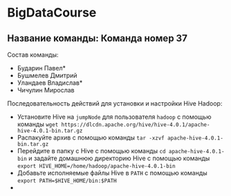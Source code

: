 # BigDataCourse

## Название команды: Команда номер 37

Состав команды:
* Бударин Павел*
* Бушмелев Дмитрий
* Уландаев Владислав*
* Чичулин Мирослав

Последовательность действий для установки и настройки Hive Hadoop:
* Установите Hive на `jumpNode` для пользователя `hadoop` с помощью команды `wget https://dlcdn.apache.org/hive/hive-4.0.1/apache-hive-4.0.1-bin.tar.gz`
* Распакуйте архив с помощью команды `tar -xzvf apache-hive-4.0.1-bin.tar.gz`
* Перейдите в папку с Hive с помощью команды `cd apache-hive-4.0.1-bin` и задайте домашнюю директорию Hive с помощью команды `export HIVE_HOME=/home/hadoop/apache-hive-4.0.1-bin`
* Добавьте исполняемые файлы Hive в `PATH` с помощью команды `export PATH=$HIVE_HOME/bin:$PATH`
* 
